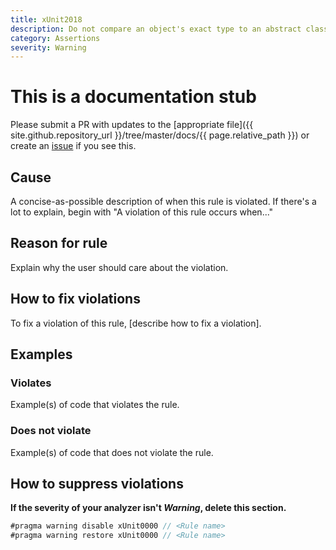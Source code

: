 ```yaml
---
title: xUnit2018
description: Do not compare an object's exact type to an abstract class or interface
category: Assertions
severity: Warning
---
```


# This is a documentation stub

Please submit a PR with updates to the [appropriate file]({{ site.github.repository_url }}/tree/master/docs/{{ page.relative_path }}) or create an [issue](https://github.com/xunit/xunit/issues) if you see this.

## Cause

A concise-as-possible description of when this rule is violated. If there's a lot to explain, begin with "A violation of this rule occurs when..."

## Reason for rule

Explain why the user should care about the violation.

## How to fix violations

To fix a violation of this rule, [describe how to fix a violation].

## Examples

### Violates

Example(s) of code that violates the rule.

### Does not violate

Example(s) of code that does not violate the rule.

## How to suppress violations

**If the severity of your analyzer isn't _Warning_, delete this section.**

```csharp
#pragma warning disable xUnit0000 // <Rule name>
#pragma warning restore xUnit0000 // <Rule name>
```
